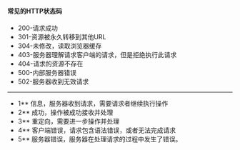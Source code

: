 #### 常见的HTTP状态码
* 200-请求成功
* 301-资源被永久转移到其他URL
* 304-未修改，读取浏览器缓存
* 403-服务器理解请求客户端的请求，但是拒绝执行此请求
* 404-请求的资源不存在
* 500-内部服务器错误
* 502-服务器收到无效请求

----------
* 1** 信息，服务器收到请求，需要请求者继续执行操作
* 2** 成功，操作被成功接收并处理
* 3** 重定向，需要进一步操作并处理
* 4** 客户端错误，请求包含语法错误，或者无法完成请求
* 5** 服务器错误，服务器在处理请求的过程中发生了错误。
